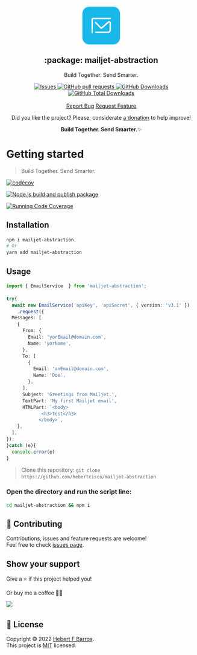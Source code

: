 <p align="center">
 <img width="100px" src="https://raw.githubusercontent.com/hebertcisco/mailjet-abstraction/main/.github/images/favicon512x512-mail.png" align="center" alt=":package: ts-npm-package-boilerplate" />
 <h2 align="center">:package: mailjet-abstraction</h2>
 <p align="center">Build Together. Send Smarter.</p>
</p>

  <p align="center">
    <a href="https://github.com/hebertcisco/mailjet-abstraction/issues">
      <img alt="Issues" src="https://img.shields.io/github/issues/hebertcisco/mailjet-abstraction?style=flat&color=336791" />
    </a>
    <a href="https://github.com/hebertcisco/mailjet-abstraction/pulls">
      <img alt="GitHub pull requests" src="https://img.shields.io/github/issues-pr/hebertcisco/mailjet-abstraction?style=flat&color=336791" />
    </a>
     <a href="https://github.com/hebertcisco/mailjet-abstraction">
      <img alt="GitHub Downloads" src="https://img.shields.io/npm/dw/mailjet-abstraction?style=flat&color=336791" />
    </a>
    <a href="https://github.com/hebertcisco/mailjet-abstraction">
      <img alt="GitHub Total Downloads" src="https://img.shields.io/npm/dt/mailjet-abstraction?color=336791&label=Total%20downloads" />
    </a>
    <br />
    <br />
  <a href="https://github.com/hebertcisco/mailjet-abstraction/issues/new/choose">Report Bug</a>
  <a href="https://github.com/hebertcisco/mailjet-abstraction/issues/new/choose">Request Feature</a>
  </p>

<p align="center">Did you like the project? Please, considerate <a href="https://www.buymeacoffee.com/hebertcisco">a donation</a> to help improve!</p>

<p align="center"><strong>Build Together. Send Smarter.</strong>✨</p>

# Getting started

> Build Together. Send Smarter.

[![codecov](https://codecov.io/gh/hebertcisco/mailjet-abstraction/branch/main/graph/badge.svg?token=4QRSAT0WDC)](https://codecov.io/gh/hebertcisco/mailjet-abstraction)

[![Node.js build and publish package](https://github.com/hebertcisco/mailjet-abstraction/actions/workflows/npm-publish.yml/badge.svg)](https://github.com/hebertcisco/mailjet-abstraction/actions/workflows/npm-publish.yml)

[![Running Code Coverage](https://github.com/hebertcisco/mailjet-abstraction/actions/workflows/coverage.yml/badge.svg)](https://github.com/hebertcisco/mailjet-abstraction/actions/workflows/coverage.yml)

## Installation

```bash
npm i mailjet-abstraction
# Or
yarn add mailjet-abstraction
```

## Usage

```ts
import { EmailService  } from 'mailjet-abstraction';

try{
  await new EmailService('apiKey', 'apiSecret', { version: 'v3.1' })
    .request({
  Messages: [
    {
      From: {
        Email: 'yorEmail@domain.com',
        Name: 'yorName',
      },
      To: [
        {
          Email: 'anEmail@domain.com',
          Name: 'Doe',
        },
      ],
      Subject: 'Greetings from Mailjet.',
      TextPart: 'My first Mailjet email',
      HTMLPart: `<body>
             <h3>Test</h3>
            </body>`,
    },
  ],
});
}catch (e){
  console.error(e)
}
```
> Clone this repository: `git clone https://github.com/hebertcisco/mailjet-abstraction`

### Open the directory and run the script line:

```bash
cd mailjet-abstraction && npm i
```

## 🤝 Contributing

Contributions, issues and feature requests are welcome!<br />Feel free to check [issues page](issues).

## Show your support

Give a ⭐️ if this project helped you!

Or buy me a coffee 🙌🏾

<a href="https://www.buymeacoffee.com/hebertcisco">
    <img src="https://img.buymeacoffee.com/button-api/?text=Buy me a coffee&emoji=&slug=hebertcisco&button_colour=FFDD00&font_colour=000000&font_family=Inter&outline_colour=000000&coffee_colour=ffffff" />
</a>

## 📝 License

Copyright © 2022 [Hebert F Barros](https://github.com/hebertcisco).<br />
This project is [MIT](LICENSE) licensed.
